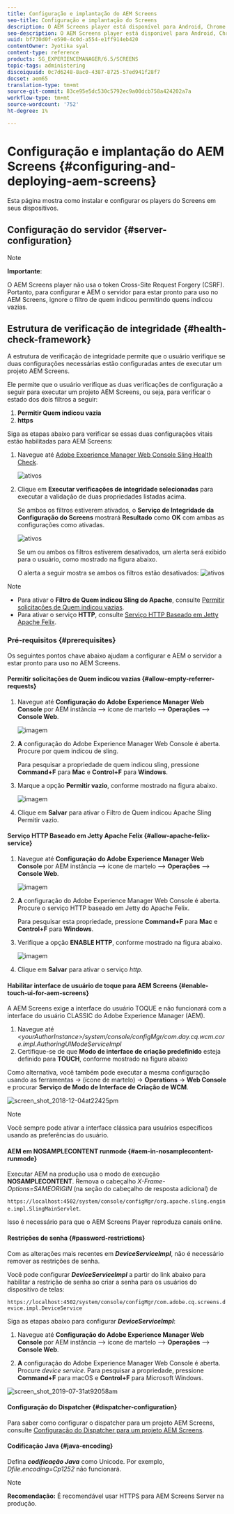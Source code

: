 ```yaml
---
title: Configuração e implantação do AEM Screens
seo-title: Configuração e implantação do Screens
description: O AEM Screens player está disponível para Android, Chrome OS, iOS e Windows. Esta página descreve a configuração e implantação do AEM Screens e também resume as diretrizes de seleção h/w para o dispositivo do player.
seo-description: O AEM Screens player está disponível para Android, Chrome OS, iOS e Windows. Esta página descreve a configuração e implantação do AEM Screens e também resume as diretrizes de seleção h/w para o dispositivo do player.
uuid: bf730d0f-e590-4c0d-a554-e1ff914eb420
contentOwner: Jyotika syal
content-type: reference
products: SG_EXPERIENCEMANAGER/6.5/SCREENS
topic-tags: administering
discoiquuid: 0c7d6248-8ac0-4387-8725-57ed941f28f7
docset: aem65
translation-type: tm+mt
source-git-commit: 83ce95e5dc530c5792ec9a00dcb758a424202a7a
workflow-type: tm+mt
source-wordcount: '752'
ht-degree: 1%

---
```



# Configuração e implantação do AEM Screens {#configuring-and-deploying-aem-screens}

Esta página mostra como instalar e configurar os players do Screens em seus dispositivos.

## Configuração do servidor {#server-configuration}

>[!NOTE]
>
>**Importante**:
>
>O AEM Screens player não usa o token Cross-Site Request Forgery (CSRF). Portanto, para configurar e AEM o servidor para estar pronto para uso no AEM Screens, ignore o filtro de quem indicou permitindo quens indicou vazias.

## Estrutura de verificação de integridade {#health-check-framework}

A estrutura de verificação de integridade permite que o usuário verifique se duas configurações necessárias estão configuradas antes de executar um projeto AEM Screens.

Ele permite que o usuário verifique as duas verificações de configuração a seguir para executar um projeto AEM Screens, ou seja, para verificar o estado dos dois filtros a seguir:

1. **Permitir Quem indicou vazia**
2. **https**

Siga as etapas abaixo para verificar se essas duas configurações vitais estão habilitadas para AEM Screens:

1. Navegue até [Adobe Experience Manager Web Console Sling Health Check](http://localhost:4502/system/console/healthcheck?tags=screensconfigs&amp;overrideGlobalTimeout=).

   ![ativos](assets/health-check1.png)


2. Clique em **Executar verificações de integridade selecionadas** para executar a validação de duas propriedades listadas acima.

   Se ambos os filtros estiverem ativados, o **Serviço de Integridade da Configuração do Screens** mostrará **Resultado** como **OK** com ambas as configurações como ativadas.

   ![ativos](assets/health-check2.png)

   Se um ou ambos os filtros estiverem desativados, um alerta será exibido para o usuário, como mostrado na figura abaixo.

   O alerta a seguir mostra se ambos os filtros estão desativados:
   ![ativos](assets/health-check3.png)

>[!NOTE]
>
>* Para ativar o **Filtro de Quem indicou Sling do Apache**, consulte [Permitir solicitações de Quem indicou vazias](/help/user-guide/configuring-screens-introduction.md#allow-empty-referrer-requests).
>* Para ativar o serviço **HTTP**, consulte [Serviço HTTP Baseado em Jetty Apache Felix](/help/user-guide/configuring-screens-introduction.md#allow-apache-felix-service).


### Pré-requisitos {#prerequisites}

Os seguintes pontos chave abaixo ajudam a configurar e AEM o servidor a estar pronto para uso no AEM Screens.

#### Permitir solicitações de Quem indicou vazias {#allow-empty-referrer-requests}

1. Navegue até **Configuração do Adobe Experience Manager Web Console** por AEM instância —> ícone de martelo —> **Operações** —> **Console Web**.

   ![imagem](assets/config/empty-ref1.png)

1. **A** configuração do Adobe Experience Manager Web Console é aberta. Procure por quem indicou de sling.

   Para pesquisar a propriedade de quem indicou sling, pressione **Command+F** para **Mac** e **Control+F** para **Windows**.

1. Marque a opção **Permitir vazio**, conforme mostrado na figura abaixo.

   ![imagem](assets/config/empty-ref2.png)

1. Clique em **Salvar** para ativar o Filtro de Quem indicou Apache Sling Permitir vazio.


#### Serviço HTTP Baseado em Jetty Apache Felix {#allow-apache-felix-service}

1. Navegue até **Configuração do Adobe Experience Manager Web Console** por AEM instância —> ícone de martelo —> **Operações** —> **Console Web**.

   ![imagem](assets/config/empty-ref1.png)

1. **A** configuração do Adobe Experience Manager Web Console é aberta. Procure o serviço HTTP baseado em Jetty do Apache Felix.

   Para pesquisar esta propriedade, pressione **Command+F** para **Mac** e **Control+F** para **Windows**.

1. Verifique a opção **ENABLE HTTP**, conforme mostrado na figura abaixo.

   ![imagem](assets/config/config-1.png)

1. Clique em **Salvar** para ativar o serviço *http*.

#### Habilitar interface de usuário de toque para AEM Screens {#enable-touch-ui-for-aem-screens}

A AEM Screens exige a interface do usuário TOQUE e não funcionará com a interface do usuário CLASSIC do Adobe Experience Manager (AEM).

1. Navegue até *&lt;yourAuthorInstance>/system/console/configMgr/com.day.cq.wcm.core.impl.AuthoringUIModeServiceImpl*
1. Certifique-se de que **Modo de interface de criação predefinido** esteja definido para **TOUCH**, conforme mostrado na figura abaixo

Como alternativa, você também pode executar a mesma configuração usando as ferramentas *->* (ícone de martelo) -> **Operations** -> **Web Console** e procurar **Serviço de Modo de Interface de Criação de WCM**.

![screen_shot_2018-12-04at22425pm](assets/screen_shot_2018-12-04at22425pm.png)

>[!NOTE]
>
>Você sempre pode ativar a interface clássica para usuários específicos usando as preferências do usuário.

#### AEM em NOSAMPLECONTENT runmode {#aem-in-nosamplecontent-runmode}

Executar AEM na produção usa o modo de execução **NOSAMPLECONTENT**. Remova o cabeçalho *X-Frame-Options=SAMEORIGIN* (na seção do cabeçalho de resposta adicional) de

`https://localhost:4502/system/console/configMgr/org.apache.sling.engine.impl.SlingMainServlet`.

Isso é necessário para que o AEM Screens Player reproduza canais online.

#### Restrições de senha {#password-restrictions}

Com as alterações mais recentes em ***DeviceServiceImpl***, não é necessário remover as restrições de senha.

Você pode configurar ***DeviceServiceImpl*** a partir do link abaixo para habilitar a restrição de senha ao criar a senha para os usuários do dispositivo de telas:

`https://localhost:4502/system/console/configMgr/com.adobe.cq.screens.device.impl.DeviceService`

Siga as etapas abaixo para configurar ***DeviceServiceImpl***:

1. Navegue até **Configuração do Adobe Experience Manager Web Console** por AEM instância —> ícone de martelo —> **Operações** —> **Console Web**.

1. **A** configuração do Adobe Experience Manager Web Console é aberta. Procure *device service*. Para pesquisar a propriedade, pressione **Command+F** para macOS e **Control+F** para Microsoft Windows.

![screen_shot_2019-07-31at92058am](assets/screen_shot_2019-07-31at92058am.png)

#### Configuração do Dispatcher {#dispatcher-configuration}

Para saber como configurar o dispatcher para um projeto AEM Screens, consulte [Configuração do Dispatcher para um projeto AEM Screens](dispatcher-configurations-aem-screens.md).

#### Codificação Java {#java-encoding}

Defina ***codificação Java*** como Unicode. Por exemplo, *Dfile.encoding=Cp1252* não funcionará.

>[!NOTE]
>**Recomendação:**
>É recomendável usar HTTPS para AEM Screens Server na produção.








